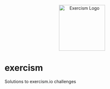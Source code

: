 <p align="center">
  <a href="http://exercism.io/taigua">
    <img src="http://exercism.io/icons/logo.svg"
         alt="Exercism Logo"
         height="150" width="150">
  </a>  
</p>

# exercism
Solutions to exercism.io challenges 
